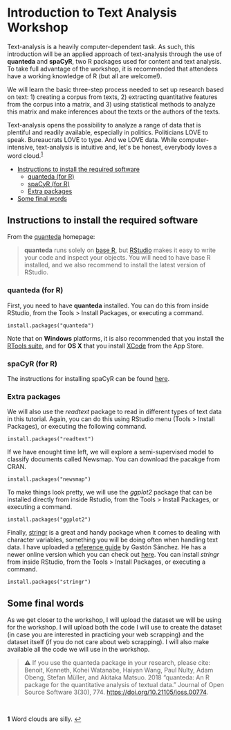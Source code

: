 # Introduction to Text Analysis Workshop 

Text-analysis is a heavily computer-dependent task. As such, this introduction will be an applied approach of text-analysis through the use of **quanteda** and **spaCyR**, two R packages used for content and text analysis. To take full advantage of the workshop, it is recommended that attendees have a working knowledge of R (but all are welcome!).  

We will learn the basic three-step process needed to set up research based on text: 1) creating a corpus from texts, 2) extracting quantitative features from the corpus into a matrix, and 3) using statistical methods to analyze this matrix and make inferences about the texts or the authors of the texts. 

Text-analysis opens the possibility to analyze a range of data that is plentiful and readily available, especially in politics. Politicians LOVE to speak. Bureaucrats LOVE to type. And we LOVE data. While computer-intensive, text-analysis is intuitive and, let's be honest, everybody loves a word cloud.<sup id="a1">[1](#f1)</sup> 

  - [Instructions to install the required software](#instructions-to-install-the-required-software)
    - [quanteda (for R)](#quanteda-for-r)
    - [spaCyR (for R)](#spacyr-for-r)
    - [Extra packages](#extra-packages)
  - [Some final words](#some-final-words)
  
## Instructions to install the required software

From the [quanteda](https://tutorials.quanteda.io) homepage:

> **quanteda** runs solely on [base R](https://cran.r-project.org), but [RStudio](https://www.rstudio.com/products/rstudio/download/) makes it easy to write your code and inspect your objects. You will need to have base R installed, and we also recommend to install the latest version of RStudio.

### quanteda (for R)

First, you need to have **quanteda** installed. You can do this from inside RStudio, from the Tools > Install Packages, or executing a command.

```
install.packages("quanteda")
```

Note that on **Windows** platforms, it is also recommended that you install the [RTools suite](https://cran.r-project.org/bin/windows/Rtools/), and for **OS X** that you install [XCode](https://apps.apple.com/gb/app/xcode/id497799835?mt=12) from the App Store.

### spaCyR (for R)

The instructions for installing spaCyR can be found [here](https://github.com/vallejo086/Text-Analysis-Workshop-U-Houston/blob/master/Installing%20spaCyR/Installing_spaCyR.md).

### Extra packages

We will also use the *readtext* package to read in different types of text data in this tutorial. Again, you can do this using RStudio menu (Tools > Install Packages), or executing the following command.

```
install.packages("readtext")
```

If we have enought time left, we will explore a semi-supervised model to classify documents called Newsmap. You can download the pacakge from CRAN.

```
install.packages("newsmap")   
```

To make things look pretty, we will use the *ggplot2* package that can be installed directly from inside Rstudio, from the Tools > Install Packages, or executing a command.

```
install.packages("ggplot2")
```

Finally, [stringr](https://cran.r-project.org/web/packages/stringr/vignettes/stringr.html) is a great and handy package when it comes to dealing with character variables, something you will be doing often when handling text data. I have uploaded a [reference guide](https://github.com/vallejo086/Text-Analysis-Workshop-U-Houston/blob/master/Sanchez%20(2013)%20-%20Handling%20and%20Processing%20Strings%20in%20R.pdf) by Gastón Sánchez. He has a newer online version which you can check out [here](http://www.gastonsanchez.com/r4strings/). You can install *stringr* from inside RStudio, from the Tools > Install Packages, or executing a command.

```
install.packages("stringr")
```
## Some final words

As we get closer to the workshop, I will upload the dataset we will be using for the workshop. I will upload both the code I will use to create the dataset (in case you are interested in practicing your web scrapping) and the dataset itself (if you do not care about web scrapping). I will also make available all the code we will use in the workshop.   


> :warning: If you use the quanteda package in your research, please cite:
> Benoit, Kenneth, Kohei Watanabe, Haiyan Wang, Paul Nulty, Adam Obeng, Stefan Müller, and Akitaka Matsuo. 2018 “quanteda: An R package for the quantitative analysis of textual data.” Journal of Open Source Software 3(30), 774. https://doi.org/10.21105/joss.00774.


&nbsp;
&nbsp;
&nbsp;
&nbsp;
&nbsp;
&nbsp;
&nbsp;

<b id="f1">1</b> Word clouds are silly. [↩](#a1)

